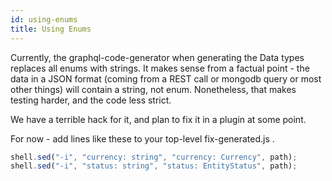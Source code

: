 ```yaml
---
id: using-enums
title: Using Enums
---
```


Currently, the graphql-code-generator when generating the Data types replaces all enums with strings. It makes sense from a factual point - the data in a JSON format (coming from a REST call or mongodb query or most other things) will contain a string, not enum. Nonetheless, that makes testing harder, and the code less strict. 

We have a terrible hack for it, and plan to fix it in a plugin at some point.

For now - add lines like these to your top-level fix-generated.js .

```javascript
shell.sed("-i", "currency: string", "currency: Currency", path);
shell.sed("-i", "status: string", "status: EntityStatus", path);
```
